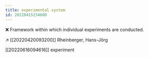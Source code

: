 ```yaml
---
title: experimental system
id: 20220415234600
---
```


❌ Framework within which individual experiments are conducted.

↗ [[20220420093200]] Rheinberger, Hans-Jörg

[[20220616094616]] experiment

